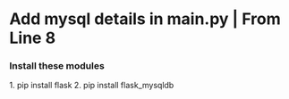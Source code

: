 # Add mysql details in main.py | From Line 8

<h3>Install these modules </h3>
  1. pip install flask
  2. pip install flask_mysqldb
